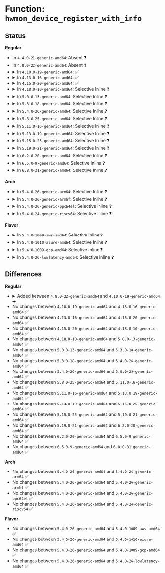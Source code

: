 # Function: <code>hwmon_device_register_with_info</code>

## Status
<b>Regular</b>
<ul>
<li>
In <code>4.4.0-21-generic-amd64</code>: Absent ❓
</li>
<li>
In <code>4.8.0-22-generic-amd64</code>: Absent ❓
</li>
<li>
<details>
<summary>In <code>4.10.0-19-generic-amd64</code>: ✅</summary>

```c
struct device * hwmon_device_register_with_info(struct device * dev, const char * name, void * drvdata, const struct hwmon_chip_info * chip, const struct attribute_group * * extra_groups)
```

```json
{
  "name": "hwmon_device_register_with_info",
  "collision_type": "Unique Global",
  "inline_type": "No",
  "funcs": [
    {
      "addr": 18446744071586268832,
      "name": "hwmon_device_register_with_info",
      "external": true,
      "loc": "drivers/hwmon/hwmon.c:672",
      "file": "drivers/hwmon/hwmon.c",
      "inline": "seen, unknown",
      "caller_inline": [],
      "caller_func": [
        "drivers/hwmon/hwmon.c:devm_hwmon_device_register_with_info"
      ]
    }
  ],
  "symbols": [
    {
      "addr": 18446744071586268832,
      "name": "hwmon_device_register_with_info",
      "section": ".text",
      "bind": "STB_GLOBAL",
      "size": 50
    }
  ]
}
```
</details>
</li>
<li>
<details>
<summary>In <code>4.13.0-16-generic-amd64</code>: ✅</summary>

```c
struct device * hwmon_device_register_with_info(struct device * dev, const char * name, void * drvdata, const struct hwmon_chip_info * chip, const struct attribute_group * * extra_groups)
```

```json
{
  "name": "hwmon_device_register_with_info",
  "collision_type": "Unique Global",
  "inline_type": "No",
  "funcs": [
    {
      "addr": 18446744071586368480,
      "name": "hwmon_device_register_with_info",
      "external": true,
      "loc": "drivers/hwmon/hwmon.c:677",
      "file": "drivers/hwmon/hwmon.c",
      "inline": "seen, unknown",
      "caller_inline": [],
      "caller_func": []
    }
  ],
  "symbols": [
    {
      "addr": 18446744071586368480,
      "name": "hwmon_device_register_with_info",
      "section": ".text",
      "bind": "STB_GLOBAL",
      "size": 56
    }
  ]
}
```
</details>
</li>
<li>
<details>
<summary>In <code>4.15.0-20-generic-amd64</code>: ✅</summary>

```c
struct device * hwmon_device_register_with_info(struct device * dev, const char * name, void * drvdata, const struct hwmon_chip_info * chip, const struct attribute_group * * extra_groups)
```

```json
{
  "name": "hwmon_device_register_with_info",
  "collision_type": "Unique Global",
  "inline_type": "No",
  "funcs": [
    {
      "addr": 18446744071586833312,
      "name": "hwmon_device_register_with_info",
      "external": true,
      "loc": "drivers/hwmon/hwmon.c:690",
      "file": "drivers/hwmon/hwmon.c",
      "inline": "seen, unknown",
      "caller_inline": [],
      "caller_func": []
    }
  ],
  "symbols": [
    {
      "addr": 18446744071586833312,
      "name": "hwmon_device_register_with_info",
      "section": ".text",
      "bind": "STB_GLOBAL",
      "size": 56
    }
  ]
}
```
</details>
</li>
<li>
<details>
<summary>In <code>4.18.0-10-generic-amd64</code>: Selective Inline ❓</summary>

```c
struct device * hwmon_device_register_with_info(struct device * dev, const char * name, void * drvdata, const struct hwmon_chip_info * chip, const struct attribute_group * * extra_groups)
```

```json
{
  "name": "hwmon_device_register_with_info",
  "collision_type": "Unique Global",
  "inline_type": "Selective",
  "funcs": [
    {
      "addr": 18446744071587125536,
      "name": "hwmon_device_register_with_info",
      "external": true,
      "loc": "drivers/hwmon/hwmon.c:690",
      "file": "drivers/hwmon/hwmon.c",
      "inline": "not declared, inlined",
      "caller_inline": [],
      "caller_func": [
        "drivers/thermal/thermal_hwmon.c:thermal_add_hwmon_sysfs"
      ]
    }
  ],
  "symbols": [
    {
      "addr": 18446744071587125536,
      "name": "hwmon_device_register_with_info",
      "section": ".text",
      "bind": "STB_GLOBAL",
      "size": 60
    }
  ]
}
```
</details>
</li>
<li>
<details>
<summary>In <code>5.0.0-13-generic-amd64</code>: Selective Inline ❓</summary>

```c
struct device * hwmon_device_register_with_info(struct device * dev, const char * name, void * drvdata, const struct hwmon_chip_info * chip, const struct attribute_group * * extra_groups)
```

```json
{
  "name": "hwmon_device_register_with_info",
  "collision_type": "Unique Global",
  "inline_type": "Selective",
  "funcs": [
    {
      "addr": 18446744071587304400,
      "name": "hwmon_device_register_with_info",
      "external": true,
      "loc": "drivers/hwmon/hwmon.c:708",
      "file": "drivers/hwmon/hwmon.c",
      "inline": "not declared, inlined",
      "caller_inline": [],
      "caller_func": [
        "drivers/thermal/thermal_hwmon.c:thermal_add_hwmon_sysfs"
      ]
    }
  ],
  "symbols": [
    {
      "addr": 18446744071587304400,
      "name": "hwmon_device_register_with_info",
      "section": ".text",
      "bind": "STB_GLOBAL",
      "size": 60
    }
  ]
}
```
</details>
</li>
<li>
<details>
<summary>In <code>5.3.0-18-generic-amd64</code>: Selective Inline ❓</summary>

```c
struct device * hwmon_device_register_with_info(struct device * dev, const char * name, void * drvdata, const struct hwmon_chip_info * chip, const struct attribute_group * * extra_groups)
```

```json
{
  "name": "hwmon_device_register_with_info",
  "collision_type": "Unique Global",
  "inline_type": "Selective",
  "funcs": [
    {
      "addr": 18446744071587574752,
      "name": "hwmon_device_register_with_info",
      "external": true,
      "loc": "drivers/hwmon/hwmon.c:714",
      "file": "drivers/hwmon/hwmon.c",
      "inline": "not declared, inlined",
      "caller_inline": [],
      "caller_func": [
        "drivers/thermal/thermal_hwmon.c:thermal_add_hwmon_sysfs"
      ]
    }
  ],
  "symbols": [
    {
      "addr": 18446744071587574752,
      "name": "hwmon_device_register_with_info",
      "section": ".text",
      "bind": "STB_GLOBAL",
      "size": 69
    }
  ]
}
```
</details>
</li>
<li>
<details>
<summary>In <code>5.4.0-26-generic-amd64</code>: Selective Inline ❓</summary>

```c
struct device * hwmon_device_register_with_info(struct device * dev, const char * name, void * drvdata, const struct hwmon_chip_info * chip, const struct attribute_group * * extra_groups)
```

```json
{
  "name": "hwmon_device_register_with_info",
  "collision_type": "Unique Global",
  "inline_type": "Selective",
  "funcs": [
    {
      "addr": 18446744071587778128,
      "name": "hwmon_device_register_with_info",
      "external": true,
      "loc": "drivers/hwmon/hwmon.c:728",
      "file": "drivers/hwmon/hwmon.c",
      "inline": "not declared, inlined",
      "caller_inline": [],
      "caller_func": [
        "drivers/thermal/thermal_hwmon.c:thermal_add_hwmon_sysfs"
      ]
    }
  ],
  "symbols": [
    {
      "addr": 18446744071587778128,
      "name": "hwmon_device_register_with_info",
      "section": ".text",
      "bind": "STB_GLOBAL",
      "size": 69
    }
  ]
}
```
</details>
</li>
<li>
<details>
<summary>In <code>5.8.0-25-generic-amd64</code>: Selective Inline ❓</summary>

```c
struct device * hwmon_device_register_with_info(struct device * dev, const char * name, void * drvdata, const struct hwmon_chip_info * chip, const struct attribute_group * * extra_groups)
```

```json
{
  "name": "hwmon_device_register_with_info",
  "collision_type": "Unique Global",
  "inline_type": "Selective",
  "funcs": [
    {
      "addr": 18446744071588625712,
      "name": "hwmon_device_register_with_info",
      "external": true,
      "loc": "drivers/hwmon/hwmon.c:819",
      "file": "drivers/hwmon/hwmon.c",
      "inline": "not declared, inlined",
      "caller_inline": [],
      "caller_func": [
        "drivers/thermal/thermal_hwmon.c:thermal_add_hwmon_sysfs"
      ]
    }
  ],
  "symbols": [
    {
      "addr": 18446744071588625712,
      "name": "hwmon_device_register_with_info",
      "section": ".text",
      "bind": "STB_GLOBAL",
      "size": 69
    }
  ]
}
```
</details>
</li>
<li>
<details>
<summary>In <code>5.11.0-16-generic-amd64</code>: Selective Inline ❓</summary>

```c
struct device * hwmon_device_register_with_info(struct device * dev, const char * name, void * drvdata, const struct hwmon_chip_info * chip, const struct attribute_group * * extra_groups)
```

```json
{
  "name": "hwmon_device_register_with_info",
  "collision_type": "Unique Global",
  "inline_type": "Selective",
  "funcs": [
    {
      "addr": 18446744071588645712,
      "name": "hwmon_device_register_with_info",
      "external": true,
      "loc": "drivers/hwmon/hwmon.c:829",
      "file": "drivers/hwmon/hwmon.c",
      "inline": "not declared, inlined",
      "caller_inline": [],
      "caller_func": [
        "drivers/thermal/thermal_hwmon.c:thermal_add_hwmon_sysfs"
      ]
    }
  ],
  "symbols": [
    {
      "addr": 18446744071588645712,
      "name": "hwmon_device_register_with_info",
      "section": ".text",
      "bind": "STB_GLOBAL",
      "size": 69
    }
  ]
}
```
</details>
</li>
<li>
<details>
<summary>In <code>5.13.0-19-generic-amd64</code>: Selective Inline ❓</summary>

```c
struct device * hwmon_device_register_with_info(struct device * dev, const char * name, void * drvdata, const struct hwmon_chip_info * chip, const struct attribute_group * * extra_groups)
```

```json
{
  "name": "hwmon_device_register_with_info",
  "collision_type": "Unique Global",
  "inline_type": "Selective",
  "funcs": [
    {
      "addr": 18446744071588529600,
      "name": "hwmon_device_register_with_info",
      "external": true,
      "loc": "drivers/hwmon/hwmon.c:829",
      "file": "drivers/hwmon/hwmon.c",
      "inline": "not declared, inlined",
      "caller_inline": [],
      "caller_func": [
        "drivers/thermal/thermal_hwmon.c:thermal_add_hwmon_sysfs"
      ]
    }
  ],
  "symbols": [
    {
      "addr": 18446744071588529600,
      "name": "hwmon_device_register_with_info",
      "section": ".text",
      "bind": "STB_GLOBAL",
      "size": 69
    }
  ]
}
```
</details>
</li>
<li>
<details>
<summary>In <code>5.15.0-25-generic-amd64</code>: Selective Inline ❓</summary>

```c
struct device * hwmon_device_register_with_info(struct device * dev, const char * name, void * drvdata, const struct hwmon_chip_info * chip, const struct attribute_group * * extra_groups)
```

```json
{
  "name": "hwmon_device_register_with_info",
  "collision_type": "Unique Global",
  "inline_type": "Selective",
  "funcs": [
    {
      "addr": 18446744071589203536,
      "name": "hwmon_device_register_with_info",
      "external": true,
      "loc": "drivers/hwmon/hwmon.c:869",
      "file": "drivers/hwmon/hwmon.c",
      "inline": "not declared, inlined",
      "caller_inline": [],
      "caller_func": [
        "drivers/thermal/thermal_hwmon.c:thermal_add_hwmon_sysfs"
      ]
    }
  ],
  "symbols": [
    {
      "addr": 18446744071589203536,
      "name": "hwmon_device_register_with_info",
      "section": ".text",
      "bind": "STB_GLOBAL",
      "size": 69
    }
  ]
}
```
</details>
</li>
<li>
<details>
<summary>In <code>5.19.0-21-generic-amd64</code>: Selective Inline ❓</summary>

```c
struct device * hwmon_device_register_with_info(struct device * dev, const char * name, void * drvdata, const struct hwmon_chip_info * chip, const struct attribute_group * * extra_groups)
```

```json
{
  "name": "hwmon_device_register_with_info",
  "collision_type": "Unique Global",
  "inline_type": "Selective",
  "funcs": [
    {
      "addr": 18446744071590665088,
      "name": "hwmon_device_register_with_info",
      "external": true,
      "loc": "drivers/hwmon/hwmon.c:902",
      "file": "drivers/hwmon/hwmon.c",
      "inline": "not declared, inlined",
      "caller_inline": [],
      "caller_func": []
    }
  ],
  "symbols": [
    {
      "addr": 18446744071590665088,
      "name": "hwmon_device_register_with_info",
      "section": ".text",
      "bind": "STB_GLOBAL",
      "size": 149
    }
  ]
}
```
</details>
</li>
<li>
<details>
<summary>In <code>6.2.0-20-generic-amd64</code>: Selective Inline ❓</summary>

```c
struct device * hwmon_device_register_with_info(struct device * dev, const char * name, void * drvdata, const struct hwmon_chip_info * chip, const struct attribute_group * * extra_groups)
```

```json
{
  "name": "hwmon_device_register_with_info",
  "collision_type": "Unique Global",
  "inline_type": "Selective",
  "funcs": [
    {
      "addr": 18446744071592332672,
      "name": "hwmon_device_register_with_info",
      "external": true,
      "loc": "drivers/hwmon/hwmon.c:903",
      "file": "drivers/hwmon/hwmon.c",
      "inline": "not declared, inlined",
      "caller_inline": [],
      "caller_func": []
    }
  ],
  "symbols": [
    {
      "addr": 18446744071592332672,
      "name": "hwmon_device_register_with_info",
      "section": ".text",
      "bind": "STB_GLOBAL",
      "size": 149
    }
  ]
}
```
</details>
</li>
<li>
<details>
<summary>In <code>6.5.0-9-generic-amd64</code>: Selective Inline ❓</summary>

```c
struct device * hwmon_device_register_with_info(struct device * dev, const char * name, void * drvdata, const struct hwmon_chip_info * chip, const struct attribute_group * * extra_groups)
```

```json
{
  "name": "hwmon_device_register_with_info",
  "collision_type": "Unique Global",
  "inline_type": "Selective",
  "funcs": [
    {
      "addr": 18446744071592759920,
      "name": "hwmon_device_register_with_info",
      "external": true,
      "loc": "drivers/hwmon/hwmon.c:910",
      "file": "drivers/hwmon/hwmon.c",
      "inline": "not declared, inlined",
      "caller_inline": [],
      "caller_func": []
    }
  ],
  "symbols": [
    {
      "addr": 18446744071592759920,
      "name": "hwmon_device_register_with_info",
      "section": ".text",
      "bind": "STB_GLOBAL",
      "size": 149
    }
  ]
}
```
</details>
</li>
<li>
<details>
<summary>In <code>6.8.0-31-generic-amd64</code>: Selective Inline ❓</summary>

```c
struct device * hwmon_device_register_with_info(struct device * dev, const char * name, void * drvdata, const struct hwmon_chip_info * chip, const struct attribute_group * * extra_groups)
```

```json
{
  "name": "hwmon_device_register_with_info",
  "collision_type": "Unique Global",
  "inline_type": "Selective",
  "funcs": [
    {
      "addr": 18446744071593507968,
      "name": "hwmon_device_register_with_info",
      "external": true,
      "loc": "drivers/hwmon/hwmon.c:910",
      "file": "drivers/hwmon/hwmon.c",
      "inline": "not declared, inlined",
      "caller_inline": [],
      "caller_func": []
    }
  ],
  "symbols": [
    {
      "addr": 18446744071593507968,
      "name": "hwmon_device_register_with_info",
      "section": ".text",
      "bind": "STB_GLOBAL",
      "size": 149
    }
  ]
}
```
</details>
</li>
</ul>
<b>Arch</b>
<ul>
<li>
<details>
<summary>In <code>5.4.0-26-generic-arm64</code>: Selective Inline ❓</summary>

```c
struct device * hwmon_device_register_with_info(struct device * dev, const char * name, void * drvdata, const struct hwmon_chip_info * chip, const struct attribute_group * * extra_groups)
```

```json
{
  "name": "hwmon_device_register_with_info",
  "collision_type": "Unique Global",
  "inline_type": "Selective",
  "funcs": [
    {
      "addr": 18446603336500976608,
      "name": "hwmon_device_register_with_info",
      "external": true,
      "loc": "drivers/hwmon/hwmon.c:728",
      "file": "drivers/hwmon/hwmon.c",
      "inline": "not declared, inlined",
      "caller_inline": [],
      "caller_func": [
        "drivers/thermal/thermal_hwmon.c:thermal_add_hwmon_sysfs"
      ]
    }
  ],
  "symbols": [
    {
      "addr": 18446603336500976608,
      "name": "hwmon_device_register_with_info",
      "section": ".text",
      "bind": "STB_GLOBAL",
      "size": 176
    }
  ]
}
```
</details>
</li>
<li>
<details>
<summary>In <code>5.4.0-26-generic-armhf</code>: Selective Inline ❓</summary>

```c
struct device * hwmon_device_register_with_info(struct device * dev, const char * name, void * drvdata, const struct hwmon_chip_info * chip, const struct attribute_group * * extra_groups)
```

```json
{
  "name": "hwmon_device_register_with_info",
  "collision_type": "Unique Global",
  "inline_type": "Selective",
  "funcs": [
    {
      "addr": 3233491252,
      "name": "hwmon_device_register_with_info",
      "external": true,
      "loc": "drivers/hwmon/hwmon.c:728",
      "file": "drivers/hwmon/hwmon.c",
      "inline": "not declared, inlined",
      "caller_inline": [],
      "caller_func": [
        "drivers/thermal/thermal_hwmon.c:thermal_add_hwmon_sysfs"
      ]
    }
  ],
  "symbols": [
    {
      "addr": 3233491252,
      "name": "hwmon_device_register_with_info",
      "section": ".text",
      "bind": "STB_GLOBAL",
      "size": 116
    }
  ]
}
```
</details>
</li>
<li>
<details>
<summary>In <code>5.4.0-26-generic-ppc64el</code>: Selective Inline ❓</summary>

```c
struct device * hwmon_device_register_with_info(struct device * dev, const char * name, void * drvdata, const struct hwmon_chip_info * chip, const struct attribute_group * * extra_groups)
```

```json
{
  "name": "hwmon_device_register_with_info",
  "collision_type": "Unique Global",
  "inline_type": "Selective",
  "funcs": [
    {
      "addr": 13835058055294445888,
      "name": "hwmon_device_register_with_info",
      "external": true,
      "loc": "drivers/hwmon/hwmon.c:728",
      "file": "drivers/hwmon/hwmon.c",
      "inline": "not declared, inlined",
      "caller_inline": [],
      "caller_func": [
        "drivers/thermal/thermal_hwmon.c:thermal_add_hwmon_sysfs"
      ]
    }
  ],
  "symbols": [
    {
      "addr": 13835058055294445888,
      "name": "hwmon_device_register_with_info",
      "section": ".text",
      "bind": "STB_GLOBAL",
      "size": 88
    }
  ]
}
```
</details>
</li>
<li>
<details>
<summary>In <code>5.4.0-24-generic-riscv64</code>: Selective Inline ❓</summary>

```c
struct device * hwmon_device_register_with_info(struct device * dev, const char * name, void * drvdata, const struct hwmon_chip_info * chip, const struct attribute_group * * extra_groups)
```

```json
{
  "name": "hwmon_device_register_with_info",
  "collision_type": "Unique Global",
  "inline_type": "Selective",
  "funcs": [
    {
      "addr": 18446743936277734620,
      "name": "hwmon_device_register_with_info",
      "external": true,
      "loc": "drivers/hwmon/hwmon.c:728",
      "file": "drivers/hwmon/hwmon.c",
      "inline": "not declared, inlined",
      "caller_inline": [],
      "caller_func": [
        "drivers/thermal/thermal_hwmon.c:thermal_add_hwmon_sysfs"
      ]
    }
  ],
  "symbols": [
    {
      "addr": 18446743936277734620,
      "name": "hwmon_device_register_with_info",
      "section": ".text",
      "bind": "STB_GLOBAL",
      "size": 100
    }
  ]
}
```
</details>
</li>
</ul>
<b>Flavor</b>
<ul>
<li>
<details>
<summary>In <code>5.4.0-1009-aws-amd64</code>: Selective Inline ❓</summary>

```c
struct device * hwmon_device_register_with_info(struct device * dev, const char * name, void * drvdata, const struct hwmon_chip_info * chip, const struct attribute_group * * extra_groups)
```

```json
{
  "name": "hwmon_device_register_with_info",
  "collision_type": "Unique Global",
  "inline_type": "Selective",
  "funcs": [
    {
      "addr": 18446744071587409104,
      "name": "hwmon_device_register_with_info",
      "external": true,
      "loc": "drivers/hwmon/hwmon.c:728",
      "file": "drivers/hwmon/hwmon.c",
      "inline": "not declared, inlined",
      "caller_inline": [],
      "caller_func": [
        "drivers/thermal/thermal_hwmon.c:thermal_add_hwmon_sysfs"
      ]
    }
  ],
  "symbols": [
    {
      "addr": 18446744071587409104,
      "name": "hwmon_device_register_with_info",
      "section": ".text",
      "bind": "STB_GLOBAL",
      "size": 69
    }
  ]
}
```
</details>
</li>
<li>
<details>
<summary>In <code>5.4.0-1010-azure-amd64</code>: Selective Inline ❓</summary>

```c
struct device * hwmon_device_register_with_info(struct device * dev, const char * name, void * drvdata, const struct hwmon_chip_info * chip, const struct attribute_group * * extra_groups)
```

```json
{
  "name": "hwmon_device_register_with_info",
  "collision_type": "Unique Global",
  "inline_type": "Selective",
  "funcs": [
    {
      "addr": 18446744071587177312,
      "name": "hwmon_device_register_with_info",
      "external": true,
      "loc": "drivers/hwmon/hwmon.c:728",
      "file": "drivers/hwmon/hwmon.c",
      "inline": "not declared, inlined",
      "caller_inline": [],
      "caller_func": [
        "drivers/thermal/thermal_hwmon.c:thermal_add_hwmon_sysfs"
      ]
    }
  ],
  "symbols": [
    {
      "addr": 18446744071587177312,
      "name": "hwmon_device_register_with_info",
      "section": ".text",
      "bind": "STB_GLOBAL",
      "size": 69
    }
  ]
}
```
</details>
</li>
<li>
<details>
<summary>In <code>5.4.0-1009-gcp-amd64</code>: Selective Inline ❓</summary>

```c
struct device * hwmon_device_register_with_info(struct device * dev, const char * name, void * drvdata, const struct hwmon_chip_info * chip, const struct attribute_group * * extra_groups)
```

```json
{
  "name": "hwmon_device_register_with_info",
  "collision_type": "Unique Global",
  "inline_type": "Selective",
  "funcs": [
    {
      "addr": 18446744071587734272,
      "name": "hwmon_device_register_with_info",
      "external": true,
      "loc": "drivers/hwmon/hwmon.c:728",
      "file": "drivers/hwmon/hwmon.c",
      "inline": "not declared, inlined",
      "caller_inline": [],
      "caller_func": [
        "drivers/thermal/thermal_hwmon.c:thermal_add_hwmon_sysfs"
      ]
    }
  ],
  "symbols": [
    {
      "addr": 18446744071587734272,
      "name": "hwmon_device_register_with_info",
      "section": ".text",
      "bind": "STB_GLOBAL",
      "size": 69
    }
  ]
}
```
</details>
</li>
<li>
<details>
<summary>In <code>5.4.0-26-lowlatency-amd64</code>: Selective Inline ❓</summary>

```c
struct device * hwmon_device_register_with_info(struct device * dev, const char * name, void * drvdata, const struct hwmon_chip_info * chip, const struct attribute_group * * extra_groups)
```

```json
{
  "name": "hwmon_device_register_with_info",
  "collision_type": "Unique Global",
  "inline_type": "Selective",
  "funcs": [
    {
      "addr": 18446744071587847424,
      "name": "hwmon_device_register_with_info",
      "external": true,
      "loc": "drivers/hwmon/hwmon.c:728",
      "file": "drivers/hwmon/hwmon.c",
      "inline": "not declared, inlined",
      "caller_inline": [],
      "caller_func": [
        "drivers/thermal/thermal_hwmon.c:thermal_add_hwmon_sysfs"
      ]
    }
  ],
  "symbols": [
    {
      "addr": 18446744071587847424,
      "name": "hwmon_device_register_with_info",
      "section": ".text",
      "bind": "STB_GLOBAL",
      "size": 69
    }
  ]
}
```
</details>
</li>
</ul>

## Differences
<b>Regular</b>
<ul>
<li>
<details>
<summary>Added between <code>4.8.0-22-generic-amd64</code> and <code>4.10.0-19-generic-amd64</code> ➕</summary>

```c
struct device * hwmon_device_register_with_info(struct device * dev, const char * name, void * drvdata, const struct hwmon_chip_info * chip, const struct attribute_group * * extra_groups)
```
</details>
</li>
<li>
No changes between <code>4.10.0-19-generic-amd64</code> and <code>4.13.0-16-generic-amd64</code> ✅
</li>
<li>
No changes between <code>4.13.0-16-generic-amd64</code> and <code>4.15.0-20-generic-amd64</code> ✅
</li>
<li>
No changes between <code>4.15.0-20-generic-amd64</code> and <code>4.18.0-10-generic-amd64</code> ✅
</li>
<li>
No changes between <code>4.18.0-10-generic-amd64</code> and <code>5.0.0-13-generic-amd64</code> ✅
</li>
<li>
No changes between <code>5.0.0-13-generic-amd64</code> and <code>5.3.0-18-generic-amd64</code> ✅
</li>
<li>
No changes between <code>5.3.0-18-generic-amd64</code> and <code>5.4.0-26-generic-amd64</code> ✅
</li>
<li>
No changes between <code>5.4.0-26-generic-amd64</code> and <code>5.8.0-25-generic-amd64</code> ✅
</li>
<li>
No changes between <code>5.8.0-25-generic-amd64</code> and <code>5.11.0-16-generic-amd64</code> ✅
</li>
<li>
No changes between <code>5.11.0-16-generic-amd64</code> and <code>5.13.0-19-generic-amd64</code> ✅
</li>
<li>
No changes between <code>5.13.0-19-generic-amd64</code> and <code>5.15.0-25-generic-amd64</code> ✅
</li>
<li>
No changes between <code>5.15.0-25-generic-amd64</code> and <code>5.19.0-21-generic-amd64</code> ✅
</li>
<li>
No changes between <code>5.19.0-21-generic-amd64</code> and <code>6.2.0-20-generic-amd64</code> ✅
</li>
<li>
No changes between <code>6.2.0-20-generic-amd64</code> and <code>6.5.0-9-generic-amd64</code> ✅
</li>
<li>
No changes between <code>6.5.0-9-generic-amd64</code> and <code>6.8.0-31-generic-amd64</code> ✅
</li>
</ul>
<b>Arch</b>
<ul>
<li>
No changes between <code>5.4.0-26-generic-amd64</code> and <code>5.4.0-26-generic-arm64</code> ✅
</li>
<li>
No changes between <code>5.4.0-26-generic-amd64</code> and <code>5.4.0-26-generic-armhf</code> ✅
</li>
<li>
No changes between <code>5.4.0-26-generic-amd64</code> and <code>5.4.0-26-generic-ppc64el</code> ✅
</li>
<li>
No changes between <code>5.4.0-26-generic-amd64</code> and <code>5.4.0-24-generic-riscv64</code> ✅
</li>
</ul>
<b>Flavor</b>
<ul>
<li>
No changes between <code>5.4.0-26-generic-amd64</code> and <code>5.4.0-1009-aws-amd64</code> ✅
</li>
<li>
No changes between <code>5.4.0-26-generic-amd64</code> and <code>5.4.0-1010-azure-amd64</code> ✅
</li>
<li>
No changes between <code>5.4.0-26-generic-amd64</code> and <code>5.4.0-1009-gcp-amd64</code> ✅
</li>
<li>
No changes between <code>5.4.0-26-generic-amd64</code> and <code>5.4.0-26-lowlatency-amd64</code> ✅
</li>
</ul>
